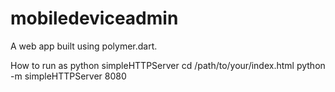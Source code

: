 # mobiledeviceadmin

A web app built using polymer.dart.

How to run as python simpleHTTPServer
	cd /path/to/your/index.html
	python -m simpleHTTPServer 8080


